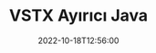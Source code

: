 ---
############################# Static ############################
layout: "auto-gen-merger"
date: 2022-10-18T12:56:00
draft: false
otherformats: html mht mhtml odp ods odt one otp ott pdf pps ppsx ppt pptx rtf tex

############################# Head ############################
head_title: "VSTX'i Java İçinde Birden Çok Dosyaya Böl"
head_description: "Belge birleştirme API'sini kullanarak tek bir VSTX dosyasını sayfa numaralarına, sayfa aralıklarına, çift veya tek sayfalara göre birkaç dosyaya bölün."

############################# Header ############################
title: "VSTX Ayırıcı Java"
description: "VSTX kodunu birkaç satır Java koduyla ayırın."
bg_image: "https://cms.admin.containerize.com/templates/aspose/App_Themes/V3/images/bg/header1.png"
bg_overlay: false
button:
    enable: true
    icon: "fas fa-arrow-down"
    label: "Ücretsiz deneme sürümünü indirin"
    link: "https://downloads.groupdocs.com/merger/java"

############################# SubMenu ############################
submenu:
    enable: true

    left:
        img_alt: "GroupDocs.Merger for Java"
        image: "https://cms.admin.containerize.com/templates/groupdocs/images/product-logos/90x90-noborder/groupdocs-merger-java.png"
        product: "GroupDocs.Merger"
        platform: "Java"

    middle:
        button:

            # button loop
            - link: "https://apireference.groupdocs.com/merger/java"
              text: "API Referansı"

            # button loop
            - link: "https://github.com/groupdocs-merger"
              text: "Kod Örnekleri"

            # button loop
            - link: "https://products.groupdocs.app/merger/family"
              text: "Canlı Demolar"

            # button loop
            - link: "https://purchase.groupdocs.com/pricing/merger/java"
              text: "fiyatlandırma"

    right:
        link_download: "https://downloads.groupdocs.com/merger"
        link_learn: "https://docs.groupdocs.com/merger/java"
        link_buy: "https://purchase.groupdocs.com"

############################# About ############################
about:
    enable: true
    title: "GroupDocs.Merger for Java API'si hakkında"
    content: |
        [GroupDocs.Merger for Java](/tr/merger/java/) kitaplığı, PDF, Microsoft Office (Word, Excel, PowerPoint, OneNote), OpenDocument, HTML, resimler ve diğerleri Java uygulamalarında. Kodun yalnızca birkaç satırını ekleyerek, belgelerdeki sayfaların yönünü taşıma, kaldırma, döndürme, değiştirme, çıkarma veya değiştirme gibi çeşitli belge işlemlerini gerçekleştirin. Belgeleri birleştirme API'si, sayfadaki belge yapısını, biçimlendirmeyi ve içeriği analiz etmek için belge sayfalarının görüntü olarak önizlemesini de destekler.
        
        GroupDocs.Merger API, dosya bölme özelliklerine ihtiyaç duyan kurumsal çözümler için doğru bir seçimdir. Bu API'ler, J2SE 7.0 (1.7), J2SE 8.0 (1.8), Java 10 dahil olmak üzere tüm büyük işletim sistemlerinde ve platformlarda iyi bir şekilde desteklenir.

############################# Steps ############################
steps:
    enable: true
    title_left: "VSTX Dosyasını Java İçindeki Sayfalara Göre Böl"
    content_left: |
        [GroupDocs.Merger for Java](/tr/merger/java/), Java geliştiricilerinin bir birkaç kolay adım.
        
        * **SplitOptions**'ı çıktı dosyaları yol biçimiyle başlatın.
        * Yeni **Birleşme** örneği oluşturun ve kaynak belge yolunu yapıcı parametresi olarak iletin.
        * Ortaya çıkan belgeleri kaydetmek için **split**'i arayın ve **SplitOptions** nesnesini iletin.

    title_right: "sistem gereksinimleri"
    content_right: |
        GroupDocs.Merger for Java API'leri, tüm büyük platformlarda ve işletim sistemlerinde desteklenir. Aşağıdaki kodu çalıştırmadan önce lütfen aşağıdaki ön koşulların sisteminizde kurulu olduğundan emin olun.

        * İşletim Sistemleri: Microsoft Windows, Linux, MacOS
        * Geliştirme Ortamları: NetBeans, IntelliJ IDEA, Eclipse
        * çerçeveler: J2SE 7.0 (1.7), J2SE 8.0 (1.8), Java 10
        * GroupDocs.Merger for Java ürününün en son sürümünü [Maven}](https://repository.groupdocs.com/webapp/#/artifacts/browse/tree/General/repo/com/groupdocs/groupdocs-merger) adresinden indirin
         
    code: |
     {{% merger/additional-styles %}}
     {{< merger/code-merger title="Java örnek kodunu kullanarak VSTX dosyası nasıl bölünür">}}

        ```java    
        // Java API için GroupDocs.Merger kullanarak VSTX dosyasını ayırın
        String filePath = "input.vstx";
        String filePathOut = "output.vstx";
        
        // Çıktı dosyaları yol biçimiyle SplitOptions sınıfını başlat
        SplitOptions splitOptions = new SplitOptions(filePathOut, new int[] { 3, 6, 8 });

        // Giriş VSTX belgesiyle Birleşmeyi Örneklendir
        Merger merger = new Merger(filePath);

        // Sonuç belgelerini kaydetmek için bölme yöntemini çağırın ve SplitOptions nesnesini iletin
        merger.split(splitOptions);
        ```
     {{< /merger/code-merger >}}

############################# Demos ############################
demos:
    enable: true
    title: "Canlı Demolar - VSTX Dosyasını Çevrimiçi Böl"
    content: |
       VSTX dosyasını hemen [GroupDocs.Merger Live Demos](https://products.groupdocs.app/splitter/vstx) web sitesini ziyaret ederek bölün.
       Canlı demo aşağıdaki avantajlara sahiptir.
        
############################# About Formats ############################
about_formats:
    enable: true

############################# More Formats ############################
more_formats:
    enable: true
    title: "Diğer Formatların Dosyasını Böl"
    content: |
        Java, dosya biçimleri ve resimler için birleştirme ve bölme API'sini belgeler. Popüler dosya biçimlerinden bazılarını aşağıda belirtildiği gibi bölün.

############################# Back to top ###############################
back_to_top:
    enable: true
---